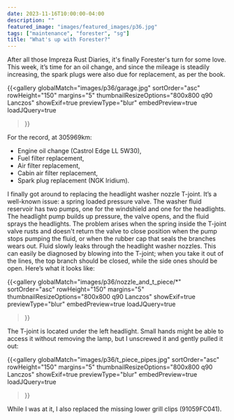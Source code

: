 ```yaml
---
date: 2023-11-16T10:00:00-04:00
description: ""
featured_image: "images/featured_images/p36.jpg"
tags: ["maintenance", "forester", "sg"]
title: "What's up with Forester?"
---
```


After all those Impreza Rust Diaries, it's finally Forester's turn for some
love. This week, it’s time for an oil change, and since the mileage is steadily
increasing, the spark plugs were also due for replacement, as per the book.

{{<gallery
    globalMatch="images/p36/garage.jpg"
    sortOrder="asc"
    rowHeight="150"
    margins="5"
    thumbnailResizeOptions="800x800 q90 Lanczos"
    showExif=true
    previewType="blur"
    embedPreview=true
    loadJQuery=true
>}}

For the record, at 305969km:
* Engine oil change (Castrol Edge LL 5W30),
* Fuel filter replacement,
* Air filter replacement,
* Cabin air filter replacement,
* Spark plug replacement (NGK Iridium).


I finally got around to replacing the headlight washer nozzle T-joint. It’s a
well-known issue: a spring loaded pressure valve. The washer fluid reservoir
has two pumps, one for the windshield and one for the headlights. The headlight
pump builds up pressure, the valve opens, and the fluid sprays the headlights.
The problem arises when the spring inside the T-joint valve rusts and doesn't
return the valve to close position when the pump stops pumping the fluid, or
when the rubber cap that seals the branches wears out. Fluid slowly leaks
through the headlight washer nozzles. This can easily be diagnosed by blowing
into the T-joint; when you take it out of the lines, the top branch should be
closed, while the side ones should be open. Here’s what it looks like:

{{<gallery
    globalMatch="images/p36/nozzle_and_t_piece/*"
    sortOrder="asc"
    rowHeight="150"
    margins="5"
    thumbnailResizeOptions="800x800 q90 Lanczos"
    showExif=true
    previewType="blur"
    embedPreview=true
    loadJQuery=true
>}}

The T-joint is located under the left headlight. Small hands might be able to
access it without removing the lamp, but I unscrewed it and gently pulled it
out:

{{<gallery
    globalMatch="images/p36/t_piece_pipes.jpg"
    sortOrder="asc"
    rowHeight="150"
    margins="5"
    thumbnailResizeOptions="800x800 q90 Lanczos"
    showExif=true
    previewType="blur"
    embedPreview=true
    loadJQuery=true
>}}

While I was at it, I also replaced the missing lower grill clips (91059FC041).
